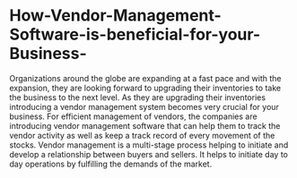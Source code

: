 # How-Vendor-Management-Software-is-beneficial-for-your-Business-
Organizations around the globe are expanding at a fast pace and with the expansion, they are looking forward to upgrading their inventories to take the business to the next level. As they are upgrading their inventories introducing a vendor management system becomes very crucial for your business.  For efficient management of vendors, the companies are introducing vendor management software that can help them to track the vendor activity as well as keep a track record of every movement of the stocks.  Vendor management is a multi-stage process helping to initiate and develop a relationship between buyers and sellers. It helps to initiate day to day operations by fulfilling the demands of the market. 
